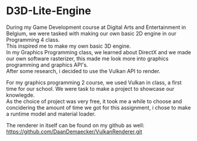 # D3D-Lite-Engine  
During my Game Development course at Digital Arts and Entertainment in Belgium, we were tasked with making our own basic 2D engine in our Programming 4 class.  
This inspired me to make my own basic 3D engine.  
In my Graphics Programming class, we learned about DirectX and we made our own software rasterizer, this made me look more into graphics programming and graphics API's.  
After some research, i decided to use the Vulkan API to render.  

For my graphics programming 2 course, we used Vulkan in class, a first time for our school. We were task to make a project to showcase our knowlegde.  
As the choice of project was very free, it took me a while to choose and concidering the amount of time we got for this assignment, i chose to make a runtime model and material loader.

The renderer in itself can be found on my github as well:  
https://github.com/DaanDemaecker/VulkanRenderer.git
